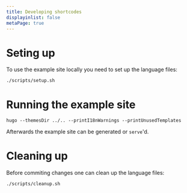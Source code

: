 ```yaml
---
title: Developing shortcodes
displayinlist: false
metaPage: true
---
```


# Seting up

To use the example site locally you need to set up the language files:

```
./scripts/setup.sh
```

# Running the example site

```
hugo --themesDir ../.. --printI18nWarnings --printUnusedTemplates
```

Afterwards the example site can be generated or `serve`'d.

# Cleaning up

Before commiting changes one can clean up the language files:

```
./scripts/cleanup.sh
```
